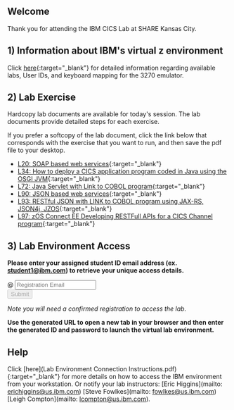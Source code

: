 <script src="https://ajax.googleapis.com/ajax/libs/jquery/3.1.0/jquery.min.js"></script>
<script src="./core-min.js"></script>
<script src="./md5-min.js"></script>
<script src="./wildfire-labs.js"></script>
<link href="https://cdn.jsdelivr.net/npm/bootstrap@5.1.0/dist/css/bootstrap.min.css" rel="stylesheet" integrity="sha384-KyZXEAg3QhqLMpG8r+8fhAXLRk2vvoC2f3B09zVXn8CA5QIVfZOJ3BCsw2P0p/We" crossorigin="anonymous">

## Welcome

Thank you for attending the IBM CICS Lab at SHARE Kansas City. 

## 1) Information about IBM's virtual z environment

Click [here](SHARE_KC2024_CICS_Labs_Guide_CICS.pdf){:target="_blank"} for detailed  information regarding available labs, User IDs, and keyboard mapping for the 3270 emulator.

## 2) Lab Exercise

Hardcopy lab documents are available for today's session.  The lab documents provide detailed steps for each exercise.

If you prefer a softcopy of the lab document, click the link below that corresponds with the exercise that you want to run, and then save the pdf file to your desktop.   
- [L20: SOAP based web services](https://github.com/ibm-wsc/CICS-Wildfire-Workshops/blob/main/CICS-Integration%20Lab%20Exercises/L20-V61.03.zVA-WebServicesAssistant.pdf){:target="_blank"} 
- [L34: How to deploy a CICS application program coded in Java using the OSGI JVM](https://github.com/ibm-wsc/CICS-Wildfire-Workshops/blob/main/CICS-Java%20Lab%20Exercises/L34-V61.03.zVA-SimpleOSGiProgramWithCICSExplorer.pdf){:target="_blank"}
- [L72: Java Servlet with Link to COBOL program](https://github.com/ibm-wsc/CICS-Wildfire-Workshops/blob/main/CICS-Java%20Lab%20Exercises/L72-V61.05.zVA-CICS-Java-Servlet-LINKtoCOBOLProgram.pdf){:target="_blank"}
- [L90: JSON based web services](https://github.com/ibm-wsc/CICS-Wildfire-Workshops/blob/main/CICS-Integration%20Lab%20Exercises/L90-V61.04.zVA-JSONAssistant_BottomUp.pdf){:target="_blank"}
- [L93: RESTful JSON with LINK to COBOL program using JAX-RS, JSON4j, JZOS](https://github.com/ibm-wsc/CICS-Wildfire-Workshops/blob/main/CICS-Java%20Lab%20Exercises/L93-V61.04.zVA-CICS-JSON-JAXRS.pdf){:target="_blank"}
- [L97: zOS Connect EE Developing RESTFull APIs for a CICS Channel program](https://github.com/ibm-wsc/zCONNEE-Wildfire-Workshop/blob/master/OpenAPI2/Developing%20RESTful%20APIs%20for%20a%20CICS%20Channel%20program.pdf){:target="_blank"}


## 3) Lab Environment Access 

**Please enter your assigned student ID email address (ex. student1@ibm.com) to retrieve your unique access details.**

<form onsubmit="return false;">
<div class="input-group mb-3 col-6">
<span class="input-group-text" id="basic-addon1">@</span>
<input type="email" class="form-control" placeholder="Registration Email" aria-label="Email" aria-describedby="basic-addon1" id="registration-email" maxlength="50" required oninput="validate();">
</div>
<div class="col-6">
<button id="btn-submit" class="btn btn-primary" type="submit" onclick="getLab(document.getElementById('registration-email').value)" disabled>Submit</button>
</div>
</form>
<div id="lab" class=".container .text-monospace">
<em>Note you will need a confirmed registration to access the lab.</em>
</div>

**Use the generated URL to open a new tab in your browser and then enter the generated ID and password to launch the virtual lab environment.**
## Help 
Click [here](Lab Environment Connection Instructions.pdf){:target="_blank"} for more details on how to access the IBM environment from your workstation.
Or notify your lab instructors:   [Eric Higgins](mailto: erichiggins@us.ibm.com)   [Steve Fowlkes](mailto: fowlkes@us.ibm.com)   [Leigh Compton](mailto: lcompton@us.ibm.com).